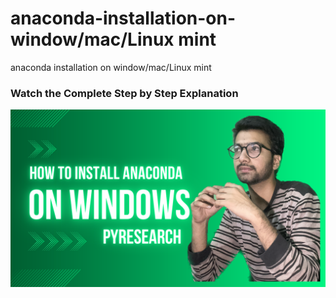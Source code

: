 # anaconda-installation-on-window/mac/Linux mint
anaconda installation on window/mac/Linux mint
### Watch the Complete Step by Step Explanation

[![Watch the video](https://github.com/noorkhokhar99/anaconda-installation-on-window/blob/main/Anaconda.png)](https://www.youtube.com/watch?v=1itbKggBj8s)
